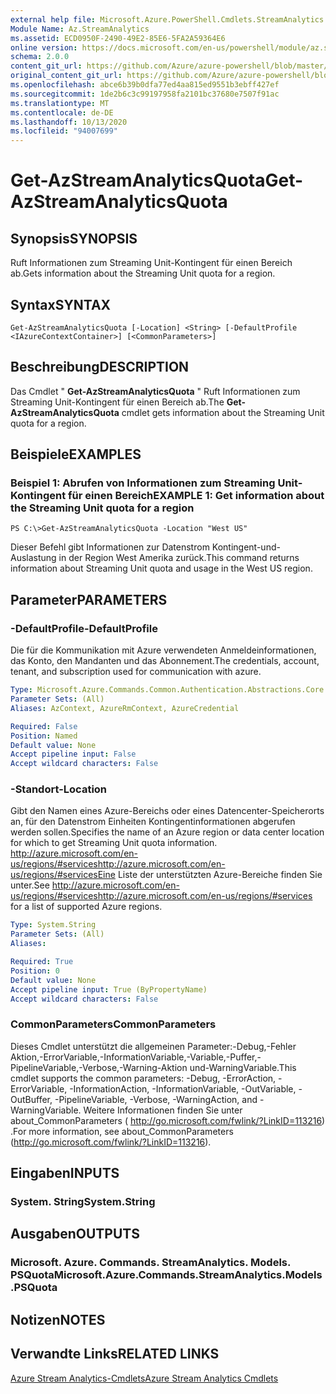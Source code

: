 ```yaml
---
external help file: Microsoft.Azure.PowerShell.Cmdlets.StreamAnalytics.dll-Help.xml
Module Name: Az.StreamAnalytics
ms.assetid: ECD0950F-2490-49E2-85E6-5FA2A59364E6
online version: https://docs.microsoft.com/en-us/powershell/module/az.streamanalytics/get-azstreamanalyticsquota
schema: 2.0.0
content_git_url: https://github.com/Azure/azure-powershell/blob/master/src/StreamAnalytics/StreamAnalytics/help/Get-AzStreamAnalyticsQuota.md
original_content_git_url: https://github.com/Azure/azure-powershell/blob/master/src/StreamAnalytics/StreamAnalytics/help/Get-AzStreamAnalyticsQuota.md
ms.openlocfilehash: abce6b39b0dfa77ed4aa815ed9551b3ebff427ef
ms.sourcegitcommit: 1de2b6c3c99197958fa2101bc37680e7507f91ac
ms.translationtype: MT
ms.contentlocale: de-DE
ms.lasthandoff: 10/13/2020
ms.locfileid: "94007699"
---
```

# <span data-ttu-id="f7c4f-101">Get-AzStreamAnalyticsQuota</span><span class="sxs-lookup"><span data-stu-id="f7c4f-101">Get-AzStreamAnalyticsQuota</span></span>

## <span data-ttu-id="f7c4f-102">Synopsis</span><span class="sxs-lookup"><span data-stu-id="f7c4f-102">SYNOPSIS</span></span>
<span data-ttu-id="f7c4f-103">Ruft Informationen zum Streaming Unit-Kontingent für einen Bereich ab.</span><span class="sxs-lookup"><span data-stu-id="f7c4f-103">Gets information about the Streaming Unit quota for a region.</span></span>

## <span data-ttu-id="f7c4f-104">Syntax</span><span class="sxs-lookup"><span data-stu-id="f7c4f-104">SYNTAX</span></span>

```
Get-AzStreamAnalyticsQuota [-Location] <String> [-DefaultProfile <IAzureContextContainer>] [<CommonParameters>]
```

## <span data-ttu-id="f7c4f-105">Beschreibung</span><span class="sxs-lookup"><span data-stu-id="f7c4f-105">DESCRIPTION</span></span>
<span data-ttu-id="f7c4f-106">Das Cmdlet " **Get-AzStreamAnalyticsQuota** " Ruft Informationen zum Streaming Unit-Kontingent für einen Bereich ab.</span><span class="sxs-lookup"><span data-stu-id="f7c4f-106">The **Get-AzStreamAnalyticsQuota** cmdlet gets information about the Streaming Unit quota for a region.</span></span>

## <span data-ttu-id="f7c4f-107">Beispiele</span><span class="sxs-lookup"><span data-stu-id="f7c4f-107">EXAMPLES</span></span>

### <span data-ttu-id="f7c4f-108">Beispiel 1: Abrufen von Informationen zum Streaming Unit-Kontingent für einen Bereich</span><span class="sxs-lookup"><span data-stu-id="f7c4f-108">EXAMPLE 1: Get information about the Streaming Unit quota for a region</span></span>
```
PS C:\>Get-AzStreamAnalyticsQuota -Location "West US"
```

<span data-ttu-id="f7c4f-109">Dieser Befehl gibt Informationen zur Datenstrom Kontingent-und-Auslastung in der Region West Amerika zurück.</span><span class="sxs-lookup"><span data-stu-id="f7c4f-109">This command returns information about Streaming Unit quota and usage in the West US region.</span></span>

## <span data-ttu-id="f7c4f-110">Parameter</span><span class="sxs-lookup"><span data-stu-id="f7c4f-110">PARAMETERS</span></span>

### <span data-ttu-id="f7c4f-111">-DefaultProfile</span><span class="sxs-lookup"><span data-stu-id="f7c4f-111">-DefaultProfile</span></span>
<span data-ttu-id="f7c4f-112">Die für die Kommunikation mit Azure verwendeten Anmeldeinformationen, das Konto, den Mandanten und das Abonnement.</span><span class="sxs-lookup"><span data-stu-id="f7c4f-112">The credentials, account, tenant, and subscription used for communication with azure.</span></span>

```yaml
Type: Microsoft.Azure.Commands.Common.Authentication.Abstractions.Core.IAzureContextContainer
Parameter Sets: (All)
Aliases: AzContext, AzureRmContext, AzureCredential

Required: False
Position: Named
Default value: None
Accept pipeline input: False
Accept wildcard characters: False
```

### <span data-ttu-id="f7c4f-113">-Standort</span><span class="sxs-lookup"><span data-stu-id="f7c4f-113">-Location</span></span>
<span data-ttu-id="f7c4f-114">Gibt den Namen eines Azure-Bereichs oder eines Datencenter-Speicherorts an, für den Datenstrom Einheiten Kontingentinformationen abgerufen werden sollen.</span><span class="sxs-lookup"><span data-stu-id="f7c4f-114">Specifies the name of an Azure region or data center location for which to get Streaming Unit quota information.</span></span>
<span data-ttu-id="f7c4f-115"> http://azure.microsoft.com/en-us/regions/#serviceshttp://azure.microsoft.com/en-us/regions/#servicesEine Liste der unterstützten Azure-Bereiche finden Sie unter.</span><span class="sxs-lookup"><span data-stu-id="f7c4f-115">See http://azure.microsoft.com/en-us/regions/#serviceshttp://azure.microsoft.com/en-us/regions/#services for a list of supported Azure regions.</span></span>

```yaml
Type: System.String
Parameter Sets: (All)
Aliases:

Required: True
Position: 0
Default value: None
Accept pipeline input: True (ByPropertyName)
Accept wildcard characters: False
```

### <span data-ttu-id="f7c4f-116">CommonParameters</span><span class="sxs-lookup"><span data-stu-id="f7c4f-116">CommonParameters</span></span>
<span data-ttu-id="f7c4f-117">Dieses Cmdlet unterstützt die allgemeinen Parameter:-Debug,-Fehler Aktion,-ErrorVariable,-InformationVariable,-Variable,-Puffer,-PipelineVariable,-Verbose,-Warning-Aktion und-WarningVariable.</span><span class="sxs-lookup"><span data-stu-id="f7c4f-117">This cmdlet supports the common parameters: -Debug, -ErrorAction, -ErrorVariable, -InformationAction, -InformationVariable, -OutVariable, -OutBuffer, -PipelineVariable, -Verbose, -WarningAction, and -WarningVariable.</span></span> <span data-ttu-id="f7c4f-118">Weitere Informationen finden Sie unter about_CommonParameters ( http://go.microsoft.com/fwlink/?LinkID=113216) .</span><span class="sxs-lookup"><span data-stu-id="f7c4f-118">For more information, see about_CommonParameters (http://go.microsoft.com/fwlink/?LinkID=113216).</span></span>

## <span data-ttu-id="f7c4f-119">Eingaben</span><span class="sxs-lookup"><span data-stu-id="f7c4f-119">INPUTS</span></span>

### <span data-ttu-id="f7c4f-120">System. String</span><span class="sxs-lookup"><span data-stu-id="f7c4f-120">System.String</span></span>

## <span data-ttu-id="f7c4f-121">Ausgaben</span><span class="sxs-lookup"><span data-stu-id="f7c4f-121">OUTPUTS</span></span>

### <span data-ttu-id="f7c4f-122">Microsoft. Azure. Commands. StreamAnalytics. Models. PSQuota</span><span class="sxs-lookup"><span data-stu-id="f7c4f-122">Microsoft.Azure.Commands.StreamAnalytics.Models.PSQuota</span></span>

## <span data-ttu-id="f7c4f-123">Notizen</span><span class="sxs-lookup"><span data-stu-id="f7c4f-123">NOTES</span></span>

## <span data-ttu-id="f7c4f-124">Verwandte Links</span><span class="sxs-lookup"><span data-stu-id="f7c4f-124">RELATED LINKS</span></span>

[<span data-ttu-id="f7c4f-125">Azure Stream Analytics-Cmdlets</span><span class="sxs-lookup"><span data-stu-id="f7c4f-125">Azure Stream Analytics Cmdlets</span></span>](./Az.StreamAnalytics.md)


